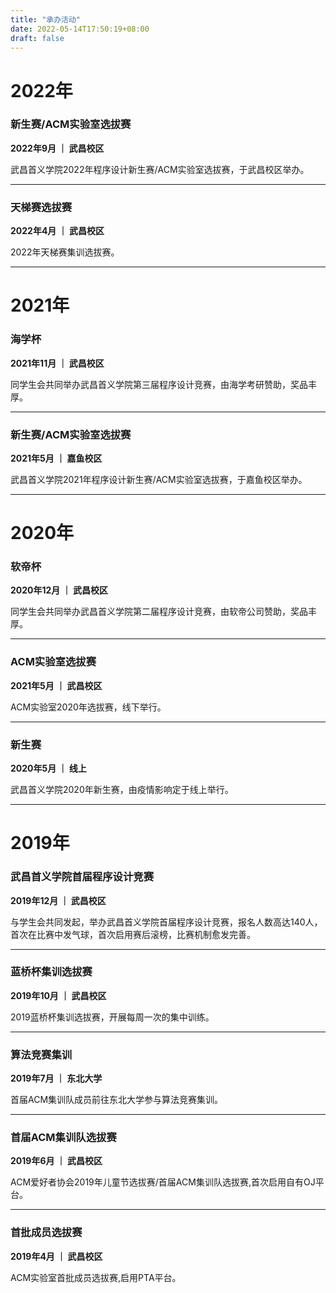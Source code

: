 ```yaml
---
title: "承办活动"
date: 2022-05-14T17:50:19+08:00
draft: false
---
```


# 2022年

### 新生赛/ACM实验室选拔赛

**2022年9月 ｜ 武昌校区**

武昌首义学院2022年程序设计新生赛/ACM实验室选拔赛，于武昌校区举办。

---

### 天梯赛选拔赛

**2022年4月 ｜ 武昌校区**

2022年天梯赛集训选拔赛。

---

# 2021年

### 海学杯

**2021年11月 ｜ 武昌校区**

同学生会共同举办武昌首义学院第三届程序设计竞赛，由海学考研赞助，奖品丰厚。

---

### 新生赛/ACM实验室选拔赛

**2021年5月 ｜ 嘉鱼校区**

武昌首义学院2021年程序设计新生赛/ACM实验室选拔赛，于嘉鱼校区举办。

---

# 2020年

### 软帝杯

**2020年12月 ｜ 武昌校区**

同学生会共同举办武昌首义学院第二届程序设计竞赛，由软帝公司赞助，奖品丰厚。

---

### ACM实验室选拔赛

**2021年5月 ｜ 武昌校区**

ACM实验室2020年选拔赛，线下举行。

---

### 新生赛

**2020年5月 ｜ 线上**

武昌首义学院2020年新生赛，由疫情影响定于线上举行。

---

# 2019年

### 武昌首义学院首届程序设计竞赛

**2019年12月 ｜ 武昌校区**

与学生会共同发起，举办武昌首义学院首届程序设计竞赛，报名人数高达140人，首次在比赛中发气球，首次启用赛后滚榜，比赛机制愈发完善。

---

### 蓝桥杯集训选拔赛

**2019年10月 ｜ 武昌校区**

2019蓝桥杯集训选拔赛，开展每周一次的集中训练。

---

### 算法竞赛集训

**2019年7月 ｜ 东北大学**

首届ACM集训队成员前往东北大学参与算法竞赛集训。

---

### 首届ACM集训队选拔赛

**2019年6月 ｜ 武昌校区**

ACM爱好者协会2019年儿童节选拔赛/首届ACM集训队选拔赛,首次启用自有OJ平台。

---

### 首批成员选拔赛

**2019年4月 ｜ 武昌校区**

ACM实验室首批成员选拔赛,启用PTA平台。
